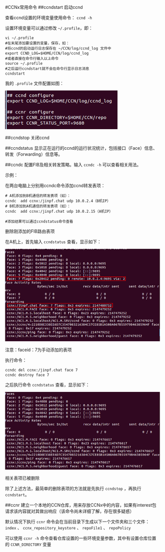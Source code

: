 #CCNx常用命令
##ccndstart
启动ccnd

查看ccnd设置的环境变量使用命令： `ccnd -h`

设置环境变量可以通过修改 `~/.profile`，即：
<!--lang:shell-->
	vi ~/.profile
	#在末尾添加要设置的变量，保存，如：
	#将ccnd的启动运行日志保存在 ~/CCN/log/ccnd_log 文件中
	export CCND_LOG=$HOME/CCN/log/ccnd_log
	#或者直接在命令行输入以上命令
	source ~/.profile
	#之后运行ccndstart就不会在命令行显示日志消息
	ccndstart

我的 `.profile` 文件配置如图：

![](./pic/CCNx_usage1.png)


##ccndstop
关闭ccnd

##ccndstatus
显示正在运行的ccnd的运行状况统计，包括接口（Face）信息、转发（Forwarding）信息等。

##ccndc
配置FIB及相关转发策略。输入 `ccndc -h` 可以查看相关用法。

示例：

在两台电脑上分别用ccndc命令添加ccnd转发表项：
<!--lang:shell-->
	# A机添加到B机通信的转发表项（如）：
	ccndc  add ccnx:/jinpf.chat udp 10.0.2.4（B机IP）
	# B机添加到A机通信的转发表项（如）：
	ccndc  add ccnx:/jinpf.chat udp 10.0.2.15（A机IP）
	
	#添加结果可以通过ccndstatus命令查看

删除刚添加的FIB路由表项

在A机上，首先输入 `ccndstatus` 查看，显示如下：

![](./pic/ccnchat1.png)

注意：faceid：7为手动添加的表项

执行命令：
<!--lang:shell-->
	ccndc del ccnx:/jinpf.chat face 7
	ccndc destroy face 7	

之后执行命令 `ccndstatus` 查看，显示如下：

![](./pic/ccnchat2.png)

相关表项已被删除

除了上述方法，最简单的删除表项的方法就是先执行 `ccndstop` ，再执行 `ccndstart`。

##ccnr
建立一个本地的CCN仓库，用来存放CCNx中的内容，如果有interest包请求该内容就对其做出响应（该命令尚未详细了解，存在很多疑惑）

默认情况下执行 `ccnr` 命令会在当前目录下生成以下一个文件夹和三个文件： `index` 、 `ccnx_repository_keystore` 、 `repoFile1`
、 `repoPolicy`

可以使用 `ccnr -h` 命令查看仓库设置的一些环境变量参数，其中有设置仓库位置的 `CCNR_DIRECTORY` 变量

##
